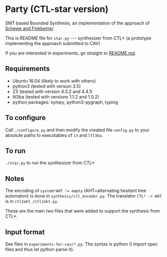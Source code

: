 # Party (CTL-star version)

SMT based Bounded Synthesis, an implementation of the approach of 
[Schewe and Finkbeiner](https://www.react.uni-saarland.de/publications/atva07.pdf).

This is README file for `star.py` --- synthesizer from CTL*
(a prototype implementing the approach submitted to CAV)

If you are interested in experiments,
go straight to [README.md](experiments-for-cav/README.md).


## Requirements
- Ubuntu 16.04 (likely to work with others)
- python3 (tested with version 3.5)
- Z3 (tested with version 4.3.2 and 4.4.1)
- ltl3ba (tested with versions 1.1.2 and 1.0.2)
- python packages: sympy, python3-pygraph, typing


## To configure
Call `./configure.py` and then modify the created file `config.py`
to your absolute paths to executables of `z3` and `ltl3ba`.


## To run
`./star.py` to run the synthesizer from CTL*


## Notes

The encoding of `system*AHT != empty` (AHT=alternating hesitant tree automaton)
is done in `synthesis/ctl_encoder.py`.
The translator `CTL* -> AHT` is in `ctl2aht_/ctl2aht.py`.

These are the main two files that were added to support the synthesis from CTL*.


## Input format

See files in `experiments-for-cav/*.py`.
The syntax is python (I import spec files and thus let python parse it).

